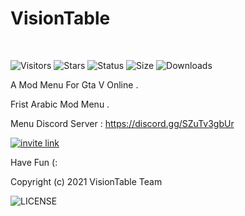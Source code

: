 
# VisionTable
<br/>

![Visitors](https://visitor-badge.glitch.me/badge?page_id=VisionTable)
![Stars](https://img.shields.io/github/stars/Vision-Table/VisionTable)
![Status](https://img.shields.io/uptimerobot/status/m787390924-6f64fc62565b4747868bae71)
![Size](https://img.shields.io/github/repo-size/Vision-Table/VisionTable)
![Downloads](https://img.shields.io/github/downloads/Vision-Table/VisionTable/total)
<br/>

A Mod Menu For Gta V Online .

Frist Arabic Mod Menu .

Menu Discord Server : https://discord.gg/SZuTv3gbUr

[![invite link](https://img.shields.io/discord/740565704553791528)](https://www.linkedin.com/in/diogorodrigues02/)

Have Fun (:

Copyright (c) 2021 VisionTable Team

![LICENSE](https://img.shields.io/github/license/Vision-Table/VisionTable)
